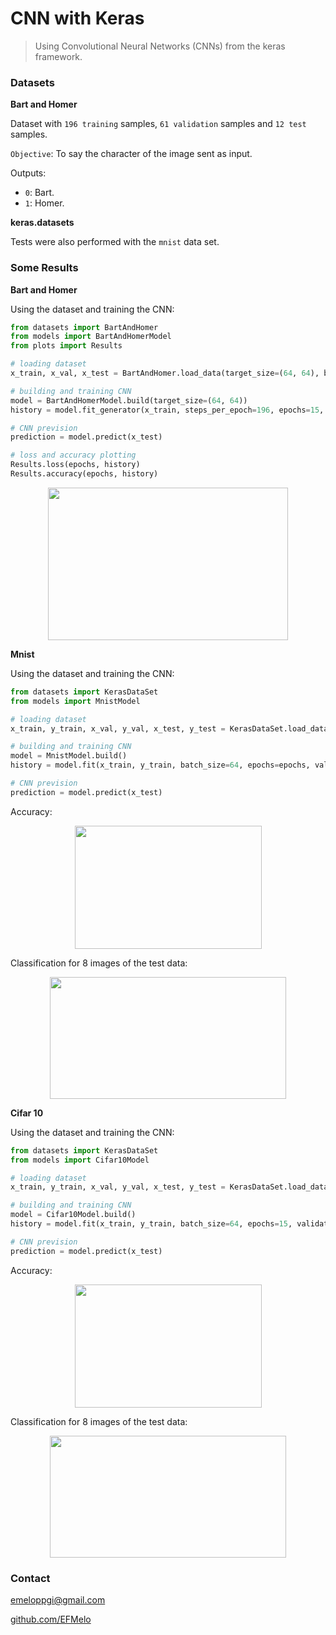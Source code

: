 # CNN with Keras

> Using Convolutional Neural Networks (CNNs) from the keras framework.

### Datasets

**Bart and Homer**

Dataset with `196 training` samples, `61 validation` samples and `12 test` samples.

`Objective`: To say the character of the image sent as input.

Outputs:
- `0`: Bart.
- `1`: Homer.

**keras.datasets**

Tests were also performed with the `mnist` data set.

### Some Results

**Bart and Homer**

Using the dataset and training the CNN:

```python
from datasets import BartAndHomer
from models import BartAndHomerModel
from plots import Results

# loading dataset
x_train, x_val, x_test = BartAndHomer.load_data(target_size=(64, 64), batch_size=16)

# building and training CNN
model = BartAndHomerModel.build(target_size=(64, 64))
history = model.fit_generator(x_train, steps_per_epoch=196, epochs=15, validation_data=x_val, validation_steps=61)

# CNN prevision
prediction = model.predict(x_test)

# loss and accuracy plotting
Results.loss(epochs, history)
Results.accuracy(epochs, history)
```

<p align="center">
  <img width="384" height="244" src="https://i.imgur.com/39peKBS.png">
</p>


**Mnist**

Using the dataset and training the CNN:

```python
from datasets import KerasDataSet
from models import MnistModel

# loading dataset
x_train, y_train, x_val, y_val, x_test, y_test = KerasDataSet.load_data_mnist()

# building and training CNN
model = MnistModel.build()
history = model.fit(x_train, y_train, batch_size=64, epochs=epochs, validation_data=(x_val, y_val))

# CNN prevision
prediction = model.predict(x_test)
```

Accuracy:

<p align="center">
  <img width="299" height="197" src="https://i.imgur.com/ox7YKwx.png">
</p>

Classification for 8 images of the test data:

<p align="center">
  <img width="378" height="195" src="https://i.imgur.com/AE8rfkF.png">
</p>


**Cifar 10**

Using the dataset and training the CNN:

```python
from datasets import KerasDataSet
from models import Cifar10Model

# loading dataset
x_train, y_train, x_val, y_val, x_test, y_test = KerasDataSet.load_data_cifar10()

# building and training CNN
model = Cifar10Model.build()
history = model.fit(x_train, y_train, batch_size=64, epochs=15, validation_data=(x_val, y_val))

# CNN prevision
prediction = model.predict(x_test)
```

Accuracy:

<p align="center">
  <img width="299" height="197" src="https://i.imgur.com/UMXZNrO.png">
</p>

Classification for 8 images of the test data:

<p align="center">
  <img width="378" height="195" src="https://i.imgur.com/yjpNAVB.png">
</p>


### Contact

emeloppgi@gmail.com

[github.com/EFMelo](https://github.com/EFMelo)
